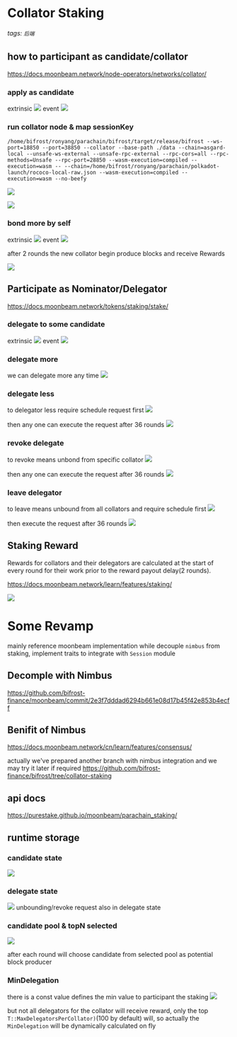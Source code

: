 # Collator Staking

###### tags: `后端`

## how to participant as candidate/collator
https://docs.moonbeam.network/node-operators/networks/collator/

### apply as candidate
extrinsic
![](https://i.imgur.com/RqEb2kZ.png)
event
![](https://i.imgur.com/Vwg6zOi.png)

### run collator node & map sessionKey

```
/home/bifrost/ronyang/parachain/bifrost/target/release/bifrost --ws-port=18850 --port=38850 --collator --base-path ./data --chain=asgard-local --unsafe-ws-external --unsafe-rpc-external --rpc-cors=all --rpc-methods=Unsafe --rpc-port=28850 --wasm-execution=compiled --execution=wasm -- --chain=/home/bifrost/ronyang/parachain/polkadot-launch/rococo-local-raw.json --wasm-execution=compiled --execution=wasm --no-beefy
```

![](https://i.imgur.com/i9Zyphq.png)

![](https://i.imgur.com/AMGQnJM.png)


### bond more by self
extrinsic
![](https://i.imgur.com/UJzYnlO.png)
event
![](https://i.imgur.com/mopdIaG.png)

after 2 rounds the new collator begin produce blocks and receive Rewards

![](https://i.imgur.com/II2bzsn.png)


## Participate as Nominator/Delegator

https://docs.moonbeam.network/tokens/staking/stake/

### delegate to some candidate
extrinsic
![](https://i.imgur.com/QFz4uJo.png)
event
![](https://i.imgur.com/sXZPeyE.jpg)

### delegate more

we can delegate more any time
![](https://i.imgur.com/RmztmOr.png)

### delegate less
to delegator less require schedule request first
![](https://i.imgur.com/LF9prQ0.png)

then any one can execute the request after 36 rounds
![](https://i.imgur.com/y27boWV.png)

### revoke delegate
to revoke means unbond from specific collator
![](https://i.imgur.com/9rEDmZS.png)

then any one can execute the request after 36 rounds
![](https://i.imgur.com/y27boWV.png)

### leave delegator
to leave means unbound from all collators and require schedule first
![](https://i.imgur.com/LfYFvD4.png)

then execute the request after 36 rounds
![](https://i.imgur.com/Lmy13x1.png)


## Staking Reward

Rewards for collators and their delegators are calculated at the start of every round for their work prior to the reward payout delay(2 rounds).

https://docs.moonbeam.network/learn/features/staking/

![](https://i.imgur.com/AII0zJj.png)


# Some Revamp

mainly reference moonbeam implementation while decouple `nimbus` from staking, implement traits to integrate with `Session` module


## Decomple with Nimbus

https://github.com/bifrost-finance/moonbeam/commit/2e3f7dddad6294b661e08d17b45f42e853b4ecff


## Benifit of Nimbus

https://docs.moonbeam.network/cn/learn/features/consensus/

actually we've prepared another branch with nimbus integration and we may try it later if required 
https://github.com/bifrost-finance/bifrost/tree/collator-staking

## api docs
https://purestake.github.io/moonbeam/parachain_staking/

## runtime storage

### candidate state

![](https://i.imgur.com/e9fItmx.png)

### delegate state

![](https://i.imgur.com/j1u4fMP.jpg)
unbounding/revoke request also in delegate state

### candidate pool & topN selected

![](https://i.imgur.com/ncQLdgN.jpg)

after each round will choose candidate from selected pool as potential block producer

### MinDelegation

there is a const value defines the min value to participant the staking
![](https://i.imgur.com/PIRTeP8.png)

but not all delegators for the collator will receive reward, only the top  `T::MaxDelegatorsPerCollator)`(100 by default) will, so actually the `MinDelegation` will be dynamically calculated on fly





